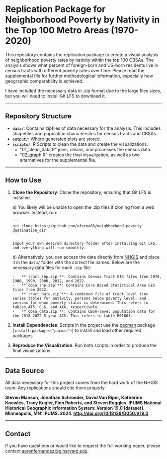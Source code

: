 # Replication Package for Neighborhood Poverty by Nativity in the Top 100 Metro Areas (1970-2020)

This repository contains the replication package to create a visual analysis of neighborhood poverty rates by nativity within the top 100 CBSAs. The analysis shows what percent of foreign-born and US-born residents live in census tracts with different poverty rates over time. Please read the supplemental file for further methodological information, especially how geographic comparability is achieved.

I have included the necessary data in .zip format due to the large files sizes, but you will need to install Git LFS to download it.

------------------------------------------------------------------------

## Repository Structure

-   **`data/`**: Contains zipfiles of data necessary for the analysis. This includes shapefiles and population characterstics for census tracts and CBSAs.
-   **`output/`**: Where generated plots are stored.
-   **`scripts/`**: R Scripts to clean the data and create the visualizations.
    -   "01_clean_data.R" joins, cleans, and processes the census data.
    -   "02_graph.R" creates the final visualization, as well as two alternatives for the supplemental file.

------------------------------------------------------------------------

## How to Use

1.  **Clone the Repository**: Clone the repository, ensuring that Git LFS is installed.

    a)  You likely will be unable to open the .zip files if cloning from a web browser. Instead, run:

        ```         
        git clone https://github.com/aferna08/neighborhood-poverty destination_dir
        ```

        Input your own desired directory folder after installing Git LFS, and everything will run smoothly.

    b)  Alternatively, you can access the data directly from [NHGIS](https://www.nhgis.org/) and place it in the `data/` folder with the correct file names. Below are the necessary data files for each `.zip` file:

        -   **`tract_shp.zip`**: Contains Census Tract GIS files from 1970, 1980, 1990, 2000, 2012, and 2022.
        -   **`cbsa_shp.zip`**: Contains Core Based Statistical Area GIS files from 2022.
        -   **`tract_data.zip`**: A combined file of tract-level time series tables for nativity, persons below poverty level, and persons for whom poverty status is determined. This refers to tables AT5, CL6, and AX6, respectively.
        -   **`cbsa_data.zip`**: Contains CBSA-level population data for the 2018-2022 5-year ACS. This refers to table B01003.

2.  **Install Dependencies**: Scripts in the project use the [pacman](https://cran.r-project.org/web/packages/pacman/index.html) package (`install.packages("pacman")`) to install and load other required packages.

3.  **Reproduce the Visualization**: Run both scripts in order to produce the final visualizations.

------------------------------------------------------------------------

## Data Source

All data necessary for this project comes from the hard work of the NHGIS team. Any replications should cite them properly:

**Steven Manson, Jonathan Schroeder, David Van Riper, Katherine Knowles, Tracy Kugler, Finn Roberts, and Steven Ruggles. IPUMS National Historical Geographic Information System: Version 19.0 [dataset]. Minneapolis, MN: IPUMS. 2024. <http://doi.org/10.18128/D050.V19.0>**

------------------------------------------------------------------------

## Contact

If you have questions or would like to request the full working paper, please contact [aaronfernandez\@g.harvard.edu](mailto:aaronfernandez@g.harvard.edu).
